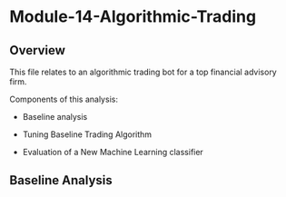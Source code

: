 # Module-14-Algorithmic-Trading

## Overview

This file relates to an algorithmic trading bot for a top financial advisory firm.

Components of this analysis:

- Baseline analysis

- Tuning Baseline Trading Algorithm

- Evaluation of a New Machine Learning classifier

## Baseline Analysis
